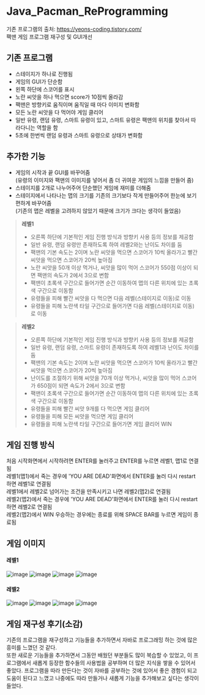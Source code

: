 # Java_Pacman_ReProgramming
기존 프로그램의 출처: https://yeons-coding.tistory.com/  
팩맨 게임 프로그램 재구성 및 GUI개선

## 기존 프로그램
- 스테이지가 하나로 진행됨
- 게임의 GUI가 단순함
- 왼쪽 하단에 스코어를 표시
- 노란 씨앗을 하나 먹으면 score가 10점씩 올라감
- 팩맨은 방향키로 움직이며 움직일 때 마다 이미지 변화함
- 모든 노란 씨앗을 다 먹어야 게임 클리어
- 일반 유령, 랜덤 유령, 스마트 유령이 있고, 스마트 유령은 팩맨의 위치를 찾아서 따라다니는 역할을 함
- 5초에 한번씩 랜덤 유령과 스마트 유령으로 상태가 변화함

## 추가한 기능
- 게임의 시작과 끝 GUI를 바꾸어줌  
(유령의 이미지와 팩맨의 이미지를 넣어서 좀 더 귀여운 게임의 느낌을 만들어 줌)
- 스테이지를 2개로 나누어주어 단순했던 게임에 재미를 더해줌
- 스테이지에서 나타나는 맵의 크기를 기존의 크기보다 작게 만들어주어 한눈에 보기 편하게 바꾸어줌  
(기존의 맵은 레벨을 고려하지 않았기 때문에 크기가 크다는 생각이 들었음)

>__레벨1__  
> - 오른쪽 하단에 기본적인 게임 진행 방식과 방향키 사용 등의 정보를 제공함  
> - 일반 유령, 랜덤 유령만 존재하도록 하여 레벨2와는 난이도 차이를 둠  
> - 팩맨의 기본 속도는 2이며 노란 씨앗을 먹으면 스코어가 10씩 올라가고 빨간 씨앗을 먹으면 스코어가 20씩 높아짐  
> - 노란 씨앗을 50개 이상 먹거나, 씨앗을 많이 먹어 스코어가 550점 이상이 되면 팩맨의 속도가 2에서 3으로 변함  
> - 팩맨이 초록색 구간으로 들어가면 순간 이동하여 맵의 다른 위치에 있는 초록색 구간으로 이동함  
> - 유령들을 피해 빨간 씨앗을 다 먹으면 다음 레벨(스테이지로 이동)로 이동
> - 유령들을 피해 노란색 타일 구간으로 들어가면 다음 레벨(스테이지로 이동)로 이동

>__레벨2__
> - 오른쪽 하단에 기본적인 게임 진행 방식과 방향키 사용 등의 정보를 제공함  
> - 일반 유령, 랜덤 유령, 스마트 유령이 존재하도록 하여 레벨1과 난이도 차이를 둠  
> - 팩맨의 기본 속도는 2이며 노란 씨앗을 먹으면 스코어가 10씩 올라가고 빨간 씨앗을 먹으면 스코어가 20씩 높아짐  
> - 난이도를 조절하기 위해 씨앗을 70개 이상 먹거나, 씨앗을 많이 먹어 스코어가 650점이 되면 속도가 2에서 3으로 변함    
> - 팩맨이 초록색 구간으로 들어가면 순간 이동하여 맵의 다른 위치에 있는 초록색 구간으로 이동함    
> - 유령들을 피해 빨간 씨앗 9개를 다 먹으면 게임 클리어  
> - 유령들을 피해 모든 씨앗을 먹으면 게임 클리어  
> - 유령들을 피해 노란색 타일 구간으로 들어가면 게임 클리어 WIN  

## 게임 진행 방식
처음 시작화면에서 시작하려면 ENTER를 눌러주고 ENTER를 누르면 레벨1, 맵1로 연결됨  
레벨1(맵1)에서 죽는 경우에 'YOU ARE DEAD'화면에서 ENTER를 눌러 다시 restart하면 레벨1로 연결됨  
레벨1에서 레벨2로 넘어가는 조건을 만족시키고 나면 레벨2(맵2)로 연결됨  
레벨2(맵2)에서 죽는 경우에 'YOU ARE DEAD'화면에서 ENTER를 눌러 다시 restart하면 레벨2로 연결됨  
레벨2(맵2)에서 WIN 우승하는 경우에는 종료를 위해 SPACE BAR를 누르면 게임이 종료됨  

## 게임 이미지
#### __레벨1__  
![image](https://user-images.githubusercontent.com/68581876/126467869-0057bd06-4485-4021-b607-2d6a551fa49c.png)
![image](https://user-images.githubusercontent.com/68581876/126467884-0e224cdb-55ae-4680-be63-2add8770d0ff.png)
![image](https://user-images.githubusercontent.com/68581876/126467898-3de2d755-6e96-47ce-95e4-8bf07eef2c81.png)
![image](https://user-images.githubusercontent.com/68581876/126467924-93405708-c57d-44e6-a9e7-aa56292df692.png)

#### __레벨2__  
![image](https://user-images.githubusercontent.com/68581876/126467966-35f0feb2-86a1-41a5-9712-1369a527f54a.png)
![image](https://user-images.githubusercontent.com/68581876/126468043-d5c903c3-828d-4ef0-8ddf-10d043afc99b.png)
![image](https://user-images.githubusercontent.com/68581876/126468078-b7e8e659-4043-4e99-91e4-f1ecf3e3777f.png)
![image](https://user-images.githubusercontent.com/68581876/126468103-50ec3670-46d4-4b29-b255-94198ea4c447.png)

## 게임 재구성 후기(소감)
기존의 프로그램을 재구성하고 기능들을 추가하면서 자바로 프로그래밍 하는 것에 많은 흥미를 느꼈던 것 같다.  
또한 새로운 기능들을 추가하면서 그동안 배웠던 부분들도 많이 복습할 수 있었고, 이 프로그램에서 새롭게 등장한 함수들의 사용법을 공부하며 더 많은 지식을 쌓을 수 있어서 좋았다. 프로그램을 따라 만든다는 것이 자바를 공부하는 것에 있어서 좋은 경험이 되고 도움이 된다고 느꼈고 나중에도 따라 만들거나 새롭게 기능을 추가해보고 싶다는 생각이 들었다.

 
